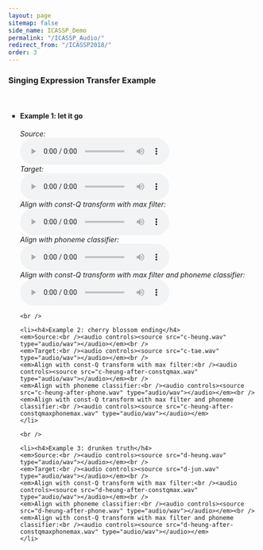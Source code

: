 ```yaml
---
layout: page
sitemap: false
side_name: ICASSP_Demo
permalink: "/ICASSP_Audio/"
redirect_from: "/ICASSP2018/"
order: 3
---
```


<h3> Singing Expression Transfer Example </h3><br />
<ul type="square">
	<li><h4>Example 1: let it go</h4>
	<em>Source:<br /><audio controls><source src="l-joo.wav" type="audio/wav"></audio></em><br />
	<em>Target:<br /><audio controls><source src="l-byul.wav" type="audio/wav"></audio></em><br />
	<em>Align with const-Q transform with max filter:<br /><audio controls><source src="l-joo-after-constqmax.wav" type="audio/wav"></audio></em><br />
	<em>Align with phoneme classifier:<br /><audio controls><source src="l-joo-after-phone.wav" type="audio/wav"></audio></em><br />
	<em>Align with const-Q transform with max filter and phoneme classifier:<br /><audio controls><source src="l-joo-after-constqmaxphonemax.wav" type="audio/wav"></audio></em>
	</li>

	<br />

	<li><h4>Example 2: cherry blossom ending</h4>
	<em>Source:<br /><audio controls><source src="c-heung.wav" type="audio/wav"></audio></em><br />
	<em>Target:<br /><audio controls><source src="c-tae.wav" type="audio/wav"></audio></em><br />
	<em>Align with const-Q transform with max filter:<br /><audio controls><source src="c-heung-after-constqmax.wav" type="audio/wav"></audio></em><br />
	<em>Align with phoneme classifier:<br /><audio controls><source src="c-heung-after-phone.wav" type="audio/wav"></audio></em><br />
	<em>Align with const-Q transform with max filter and phoneme classifier:<br /><audio controls><source src="c-heung-after-constqmaxphonemax.wav" type="audio/wav"></audio></em>
	</li>

	<br />

	<li><h4>Example 3: drunken truth</h4>
	<em>Source:<br /><audio controls><source src="d-heung.wav" type="audio/wav"></audio></em><br />
	<em>Target:<br /><audio controls><source src="d-jun.wav" type="audio/wav"></audio></em><br />
	<em>Align with const-Q transform with max filter:<br /><audio controls><source src="d-heung-after-constqmax.wav" type="audio/wav"></audio></em><br />
	<em>Align with phoneme classifier:<br /><audio controls><source src="d-heung-after-phone.wav" type="audio/wav"></audio></em><br />
	<em>Align with const-Q transform with max filter and phoneme classifier:<br /><audio controls><source src="d-heung-after-constqmaxphonemax.wav" type="audio/wav"></audio></em>
	</li>
</ul>